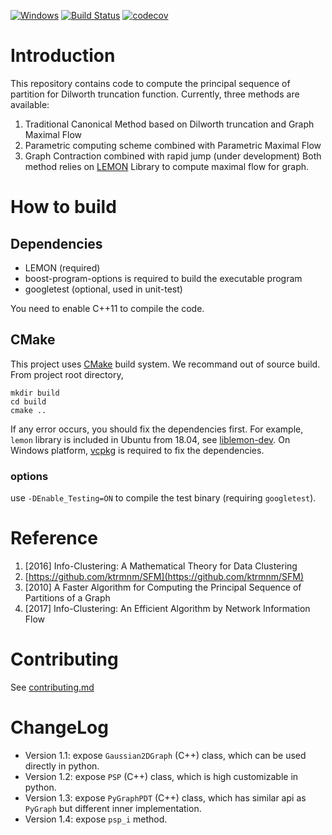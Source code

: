 [![Windows](https://ci.appveyor.com/api/projects/status/github/zhaofeng-shu33/principal_sequence_of_partition?branch=master&svg=true)](https://ci.appveyor.com/project/zhaofeng-shu33/principal-sequence-of-partition)
[![Build Status](https://api.travis-ci.com/zhaofeng-shu33/principal_sequence_of_partition.svg?branch=master)](https://travis-ci.com/zhaofeng-shu33/principal_sequence_of_partition/)
[![codecov](https://codecov.io/gh/zhaofeng-shu33/principal_sequence_of_partition/branch/master/graph/badge.svg)](https://codecov.io/gh/zhaofeng-shu33/principal_sequence_of_partition)

# Introduction
This repository contains code to compute the principal sequence of partition for Dilworth truncation function.
Currently, three methods are available:

1. Traditional Canonical Method based on Dilworth truncation and Graph Maximal Flow
2. Parametric computing scheme combined with Parametric Maximal Flow
3. Graph Contraction combined with rapid jump (under development)
Both method relies on [LEMON](https://lemon.cs.elte.hu/trac/lemon) Library to compute maximal flow for graph.

# How to build

## Dependencies

* LEMON (required)
* boost-program-options is required to build the executable program 
* googletest (optional, used in unit-test)


You need to enable C++11 to compile the code.

## CMake
This project uses [CMake](https://cmake.org) build system. We recommand out of source build. From project root directory,
```shell
mkdir build
cd build
cmake ..
```
If any error occurs, you should fix the dependencies first.
For example, `lemon` library is included in Ubuntu from 18.04, see [liblemon-dev](https://packages.ubuntu.com/bionic/liblemon-dev). On Windows platform, [vcpkg](https://github.com/microsoft/vcpkg) is required to fix the dependencies.


### options
use `-DEnable_Testing=ON` to compile the test binary (requiring `googletest`).


# Reference
1. [2016] Info-Clustering: A Mathematical Theory for Data Clustering
1. [https://github.com/ktrmnm/SFM](https://github.com/ktrmnm/SFM)
1. [2010] A Faster Algorithm for Computing the Principal Sequence of Partitions of a Graph
1. [2017] Info-Clustering: An Efficient Algorithm by Network Information Flow

# Contributing
See [contributing.md](./contributing.md)

# ChangeLog
* Version 1.1: expose `Gaussian2DGraph` (C++) class, which can be used directly in python.
* Version 1.2: expose `PSP` (C++) class, which is high customizable in python.
* Version 1.3: expose `PyGraphPDT` (C++) class, which has similar api as `PyGraph` but different inner implementation.
* Version 1.4: expose `psp_i` method.